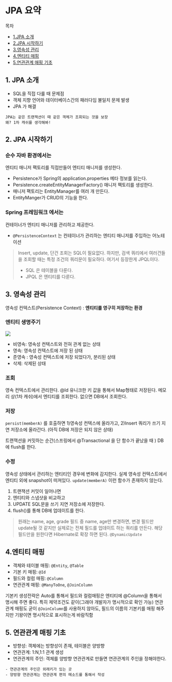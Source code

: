 # JPA 요약

목차
- [1.JPA 소개]()
- [2.JPA 시작하기]()
- [3.영속성 관리]()
- [4.엔티티 매핑]()
- [5.연관관계 매핑 기초]()



## 1. JPA 소개 
- SQL을 직접 다룰 때 문제점
- 객체 지향 언어와 데이터베이스간의 패러다임 불일치 문제 발생
- JPA 가 해결



```
JPA는 같은 트랜잭션이 때 같은 객체가 조회되는 것을 보장
왜? 1차 캐쉬를 생각해봐!
```




## 2. JPA 시작하기

### 순수 자바 환경에서는

엔티티 매니저 팩토리를 직접만들어 엔티티 매니저를 생성한다.

- Persistence가 Spring의 application.properties 메타 정보를 읽는다. 
- Persistence.createEntityManagerFactory() 매니저 팩토리를 생성한다. 
- 매니저 팩토리는 EntityManager를 여러 개 만든다. 
- EntityManger가 CRUD의 기능을 한다. 

### Spring 프레임워크 에서는

컨테이너가 엔티티 매니저를 관리하고 제공한다. 

* `@PersistenceContext`  는 컨테이너가 관리하는 엔티티 매니저를 주입하는 어노테이션



> Insert, update, 단건 조회는 SQL이 필요없다.
> 하지만, 검색 쿼리에서 여러건들을 조회할 때는 특정 조건의 쿼리문이 필요하다. 
> 여기서 등장한게 JPQL이다. 
> - SQL 은 테이블을 다룬다.
> - JPQL 은 엔티티를 다룬다. 





## 3. 영속성 관리 

영속성 컨텍스트(Persistence Context) : **엔티티를 영구히 저장하는 환경**

### 엔티티 생명주기

![](https://www.objectdb.com/files/images/manual/jpa-states.png)

- 비영속: 영속성 컨텍스트와 전혀 관계 없는 상태
- 영속: 영속성 컨텍스트에 저장 된 상태
- 준영속 : 영속성 컨텍스트에 저장 되었다가, 분리된 상태
- 삭제: 삭제된 상태



### 조회 

영속 컨텍스트에서 관리한다. @Id 유니크한 키 값을 통해서 Map형태로 저장된다. 메모리 상(1차 캐쉬)에서 엔티티를 조회한다. 없으면 DB에서 조회한다. 

### 저장 

`persist(memberA)` 를 호출하면 1)영속성 컨텍스에 올라가고,  2)Insert 쿼리가 쓰기 지연 저장소에 올라간다. (아직 DB에 저장은 되지 않은 상태) 

트랜잭션을 커밋하는 순간(스프링에서 @Transactional 을 단 함수가 끝났을 때 )  DB에 flush를 한다. 

### 수정

영속성 상태에서 관리하는 엔티티인 경우에 변화에 감지한다. 실제 영속성 컨텍스트에서 엔티티 외에 snapshot이 떠져있다. `update(memberA)`  이런 함수가 존재하지 않는다. 

1. 트랜잭션 커밋이 일어나면 
2. 엔티티와 스냅샷을 비교하고
3. UPDATE SQL문을 쓰기 지연 저장소에 저장한다. 
4. flush()를 통해 DB에 업데이트를 한다.

> 원래는 name, age, grade 필드 중 name, age만 변경하면, 변경 필드만 update될 것 같지만 실제로는 전체 필드를 업데이트 하는 쿼리를 만든다. 해당 필드만을 원한다면 Hibernate로 확장 하면 된다.  `@DynamicUpdate` 


## 4.엔티티 매핑
- 객체와 테이블 매핑: `@Entity`, `@Table`
- 기본 키 매핑: `@Id`
- 필드와 컬럼 매핑: `@Column`
- 연관관계 매핑: `@ManyToOne`, `@JoinColumn`

기본키 생성전략은 Auto를 통해서 
필드와 컬럼매핑은 엔티티에 @Column을 통해서 명시해 주면 좋다. 특히 제약조건도 같이(그래야 개발자가 명시적으로 확인 가능)
연관관계 매핑도 굳이 `@JoinColumn`를 사용하지 않아도, 필드의 이름의 기본키를 매핑 해주지만 기왕이면 명시적으로 표시하는게 바람직함


## 5. 연관관계 매핑 기초
- 방향성: 객체에는 방향성이 존재, 테이블은 양방향
- 연관관계: 1:N,1:1 관계 생성
- 연관관계의 주인: 객체를 양방향 연관관계로 만들면 연관관계의 주인을 정해야한다. 

```
- 연관관계의 주인은 외래키가 있는 곳
- 양방향 연관관계는 연관관계 편의 메소드를 통해서 작성
```




